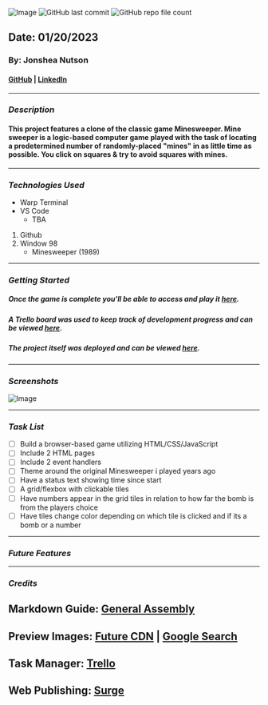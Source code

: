 ![Image](./%F0%9F%92%A3Mine_Sweeper%F0%9F%92%A3.png)
![GitHub last commit](https://img.shields.io/github/last-commit/yuurierusan/Mine_Sweeper)
![GitHub repo file count](https://img.shields.io/github/directory-file-count/yuurierusan/Mine_Sweeper)

## Date: 01/20/2023

### By: Jonshea Nutson

#### [GitHub](https://github.com/yuurierusan) | [LinkedIn](https://linkedin.com/jonshean)

---

### **_Description_**

#### This project features a clone of the classic game Minesweeper. Mine sweeper is a logic-based computer game played with the task of locating a predetermined number of randomly-placed "mines" in as little time as possible. You click on squares & try to avoid squares with mines.

---

### **_Technologies Used_**

-   Warp Terminal
-   VS Code
    -   TBA

1. Github
2. Window 98
    - Minesweeper (1989)

---

### **_Getting Started_**

##### Once the game is complete you'll be able to access and play it [here](Minesweeper.surge.sh).

##### A Trello board was used to keep track of development progress and can be viewed [here](https://trello.com/invite/b/Mj5DHgBr/ATTIb4dc15ec67bb081751fae57d9b1b95890E937067/minesweeper).

##### The project itself was deployed and can be viewed [here](TBA).

---

### **_Screenshots_**

![Image](https://cdn.mos.cms.futurecdn.net/f873f2282e16faeebdb4a09e2f3cef32-1920-80.jpg.webp)

---

### **_Task List_**

-   [ ] Build a browser-based game utilizing HTML/CSS/JavaScript
-   [ ] Include 2 HTML pages
-   [ ] Include 2 event handlers
-   [ ] Theme around the original Minesweeper i played years ago
-   [ ] Have a status text showing time since start
-   [ ] A grid/flexbox with clickable tiles
-   [ ] Have numbers appear in the grid tiles in relation to how far the bomb is from the players choice
-   [ ] Have tiles change color depending on which tile is clicked and if its a bomb or a number

---

### **_Future Features_**

---

### **_Credits_**

## Markdown Guide: [General Assembly](https://github.com/yuurierusan/u1_hw_markdown)

## Preview Images: [Future CDN](https://cdn.mos.cms.futurecdn.net/f873f2282e16faeebdb4a09e2f3cef32-1920-80.jpg.webp) | [Google Search](https://google.com)

## Task Manager: [Trello](https://trello.com/)

## Web Publishing: [Surge](https://surge.sh)
